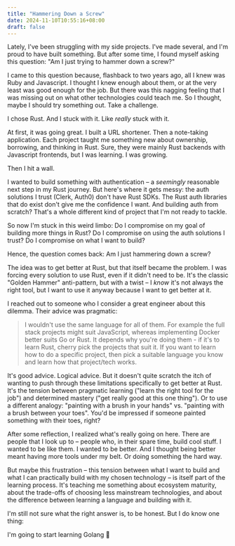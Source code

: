```yaml
---
title: "Hammering Down a Screw"
date: 2024-11-10T10:55:16+08:00
draft: false
---
```


Lately, I've been struggling with my side projects. I've made several, and I'm proud to have built something. But after some time, I found myself asking this question: "Am I just trying to hammer down a screw?"

I came to this question because, flashback to two years ago, all I knew was Ruby and Javascript. I thought I knew enough about them, or at the very least was good enough for the job. But there was this nagging feeling that I was missing out on what other technologies could teach me. So I thought, maybe I should try something out. Take a challenge.

I chose Rust. And I stuck with it. Like _really_ stuck with it.

At first, it was going great. I built a URL shortener. Then a note-taking application. Each project taught me something new about ownership, borrowing, and thinking in Rust. Sure, they were mainly Rust backends with Javascript frontends, but I was learning. I was growing.

Then I hit a wall.

I wanted to build something with authentication – a _seemingly_ reasonable next step in my Rust journey. But here's where it gets messy: the auth solutions I trust (Clerk, Auth0) don't have Rust SDKs. The Rust auth libraries that do exist don't give me the confidence I want. And building auth from scratch? That's a whole different kind of project that I'm not ready to tackle.

So now I'm stuck in this weird limbo: Do I compromise on my goal of building more things in Rust? Do I compromise on using the auth solutions I trust? Do I compromise on what I want to build?

Hence, the question comes back: Am I just hammering down a screw?

The idea was to get better at Rust, but that itself became the problem. I was forcing every solution to use Rust, even if it didn't need to be. It's the classic "Golden Hammer" anti-pattern, but with a twist – I _know_ it's not always the right tool, but I want to use it anyway because I want to get better at it.

I reached out to someone who I consider a great engineer about this dilemma. Their advice was pragmatic:

> I wouldn't use the same language for all of them. For example the full stack projects might suit JavaScript, whereas implementing Docker better suits Go or Rust. It depends why you're doing them - if it's to learn Rust, cherry pick the projects that suit it. If you want to learn how to do a specific project, then pick a suitable language you know and learn how that project/tech works.

It's good advice. Logical advice. But it doesn't quite scratch the itch of wanting to push through these limitations specifically to get better at Rust. It's the tension between pragmatic learning ("learn the right tool for the job") and determined mastery ("get really good at this one thing"). Or to use a different analogy: "painting with a brush in your hands" vs. "painting with a brush between your toes". You'd be impressed if someone painted something with their toes, right?

After some reflection, I realized what's really going on here. There are people that I look up to – people who, in their spare time, build cool stuff. I wanted to be like them. I wanted to be better. And I thought being better meant having more tools under my belt. Or doing something the hard way.

But maybe this frustration – this tension between what I want to build and what I can practically build with my chosen technology – is itself part of the learning process. It's teaching me something about ecosystem maturity, about the trade-offs of choosing less mainstream technologies, and about the difference between learning a language and building with it.

I'm still not sure what the right answer is, to be honest. But I do know one thing:

I'm going to start learning Golang 🤡
